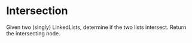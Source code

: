# Intersection
Given two (singly) LinkedLists, determine if the two lists intersect. Return the intersecting node.
